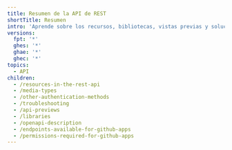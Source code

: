 ```yaml
---
title: Resumen de la API de REST
shortTitle: Resumen
intro: 'Aprende sobre los recursos, bibliotecas, vistas previas y solución de problemas para la API de REST de {% data variables.product.prodname_dotcom %}.'
versions:
  fpt: '*'
  ghes: '*'
  ghae: '*'
  ghec: '*'
topics:
  - API
children:
  - /resources-in-the-rest-api
  - /media-types
  - /other-authentication-methods
  - /troubleshooting
  - /api-previews
  - /libraries
  - /openapi-description
  - /endpoints-available-for-github-apps
  - /permissions-required-for-github-apps
---
```


